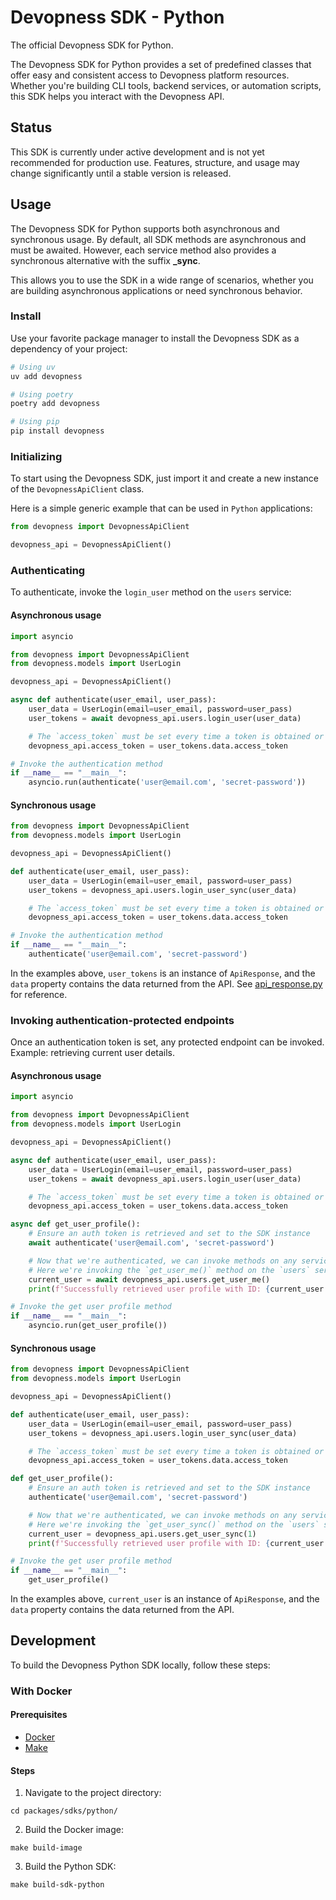 # Devopness SDK - Python

The official Devopness SDK for Python.

The Devopness SDK for Python provides a set of predefined classes that offer easy and consistent access to Devopness platform resources. Whether you're building CLI tools, backend services, or automation scripts, this SDK helps you interact with the Devopness API.

## Status

This SDK is currently under active development and is not yet recommended for production use. Features, structure, and usage may change significantly until a stable version is released.

## Usage

The Devopness SDK for Python supports both asynchronous and synchronous usage. By default, all SDK methods are asynchronous and must be awaited. However, each service method also provides a synchronous alternative with the suffix **\_sync**.

This allows you to use the SDK in a wide range of scenarios, whether you are building asynchronous applications or need synchronous behavior.

### Install

Use your favorite package manager to install the Devopness SDK as a dependency of your project:

```bash
# Using uv
uv add devopness

# Using poetry
poetry add devopness

# Using pip
pip install devopness
```

### Initializing

To start using the Devopness SDK, just import it and create a new instance of the `DevopnessApiClient` class.

Here is a simple generic example that can be used in `Python` applications:

```python
from devopness import DevopnessApiClient

devopness_api = DevopnessApiClient()
```

### Authenticating

To authenticate, invoke the `login_user` method on the `users` service:

#### Asynchronous usage

```python
import asyncio

from devopness import DevopnessApiClient
from devopness.models import UserLogin

devopness_api = DevopnessApiClient()

async def authenticate(user_email, user_pass):
    user_data = UserLogin(email=user_email, password=user_pass)
    user_tokens = await devopness_api.users.login_user(user_data)

    # The `access_token` must be set every time a token is obtained or refreshed.
    devopness_api.access_token = user_tokens.data.access_token

# Invoke the authentication method
if __name__ == "__main__":
    asyncio.run(authenticate('user@email.com', 'secret-password'))
```

#### Synchronous usage

```python
from devopness import DevopnessApiClient
from devopness.models import UserLogin

devopness_api = DevopnessApiClient()

def authenticate(user_email, user_pass):
    user_data = UserLogin(email=user_email, password=user_pass)
    user_tokens = devopness_api.users.login_user_sync(user_data)

    # The `access_token` must be set every time a token is obtained or refreshed.
    devopness_api.access_token = user_tokens.data.access_token

# Invoke the authentication method
if __name__ == "__main__":
    authenticate('user@email.com', 'secret-password')
```

In the examples above, `user_tokens` is an instance of `ApiResponse`, and the `data` property contains the data returned from the API. See [api_response.py](https://github.com/devopness/devopness/blob/main/packages/sdks/python/devopness/common/api_response.py) for reference.

### Invoking authentication-protected endpoints

Once an authentication token is set, any protected endpoint can be invoked.
Example: retrieving current user details.

#### Asynchronous usage

```python
import asyncio

from devopness import DevopnessApiClient
from devopness.models import UserLogin

devopness_api = DevopnessApiClient()

async def authenticate(user_email, user_pass):
    user_data = UserLogin(email=user_email, password=user_pass)
    user_tokens = await devopness_api.users.login_user(user_data)

    # The `access_token` must be set every time a token is obtained or refreshed.
    devopness_api.access_token = user_tokens.data.access_token

async def get_user_profile():
    # Ensure an auth token is retrieved and set to the SDK instance
    await authenticate('user@email.com', 'secret-password')

    # Now that we're authenticated, we can invoke methods on any service.
    # Here we're invoking the `get_user_me()` method on the `users` service
    current_user = await devopness_api.users.get_user_me()
    print(f'Successfully retrieved user profile with ID: {current_user.data.id}')

# Invoke the get user profile method
if __name__ == "__main__":
    asyncio.run(get_user_profile())
```

#### Synchronous usage

```python
from devopness import DevopnessApiClient
from devopness.models import UserLogin

devopness_api = DevopnessApiClient()

def authenticate(user_email, user_pass):
    user_data = UserLogin(email=user_email, password=user_pass)
    user_tokens = devopness_api.users.login_user_sync(user_data)

    # The `access_token` must be set every time a token is obtained or refreshed.
    devopness_api.access_token = user_tokens.data.access_token

def get_user_profile():
    # Ensure an auth token is retrieved and set to the SDK instance
    authenticate('user@email.com', 'secret-password')

    # Now that we're authenticated, we can invoke methods on any service.
    # Here we're invoking the `get_user_sync()` method on the `users` service
    current_user = devopness_api.users.get_user_sync(1)
    print(f'Successfully retrieved user profile with ID: {current_user.data.id}')

# Invoke the get user profile method
if __name__ == "__main__":
    get_user_profile()
```

In the examples above, `current_user` is an instance of `ApiResponse`, and the `data` property contains the data returned from the API.

## Development

To build the Devopness Python SDK locally, follow these steps:

### With Docker

#### Prerequisites

- [Docker](https://www.docker.com/products/docker-desktop/)
- [Make](https://www.gnu.org/software/make/)

#### Steps

1. Navigate to the project directory:

```shell
cd packages/sdks/python/
```

2. Build the Docker image:

```shell
make build-image
```

3. Build the Python SDK:

```shell
make build-sdk-python
```
